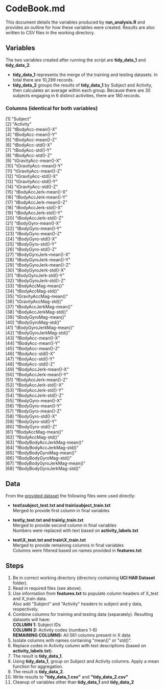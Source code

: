 # CodeBook.md

This document details the variables produced by **run_analysis.R** and provides an outline for how these variables were created. Results are also written to CSV files in the working directory.

## Variables

The two variables created after running the script are **tidy\_data\_1** and **tidy\_data\_2**. 

* **tidy\_data\_1** represents the merge of the training and testing datasets. In total there are 10,299 records. 
* **tidy\_data\_2** groups the results of **tidy\_data\_1** by Subject and Activity, then calculates an average within each group. Because there are 30 subjects engaging in 6 distinct activities, there are 180 records.

### Columns (identical for both variables)

 [1] "Subject"                    
 [2] "Activity"                   
 [3] "tBodyAcc-mean()-X"          
 [4] "tBodyAcc-mean()-Y"          
 [5] "tBodyAcc-mean()-Z"          
 [6] "tBodyAcc-std()-X"           
 [7] "tBodyAcc-std()-Y"           
 [8] "tBodyAcc-std()-Z"           
 [9] "tGravityAcc-mean()-X"       
[10] "tGravityAcc-mean()-Y"       
[11] "tGravityAcc-mean()-Z"       
[12] "tGravityAcc-std()-X"        
[13] "tGravityAcc-std()-Y"        
[14] "tGravityAcc-std()-Z"        
[15] "tBodyAccJerk-mean()-X"      
[16] "tBodyAccJerk-mean()-Y"      
[17] "tBodyAccJerk-mean()-Z"      
[18] "tBodyAccJerk-std()-X"       
[19] "tBodyAccJerk-std()-Y"       
[20] "tBodyAccJerk-std()-Z"       
[21] "tBodyGyro-mean()-X"         
[22] "tBodyGyro-mean()-Y"         
[23] "tBodyGyro-mean()-Z"         
[24] "tBodyGyro-std()-X"          
[25] "tBodyGyro-std()-Y"          
[26] "tBodyGyro-std()-Z"          
[27] "tBodyGyroJerk-mean()-X"     
[28] "tBodyGyroJerk-mean()-Y"     
[29] "tBodyGyroJerk-mean()-Z"     
[30] "tBodyGyroJerk-std()-X"      
[31] "tBodyGyroJerk-std()-Y"      
[32] "tBodyGyroJerk-std()-Z"      
[33] "tBodyAccMag-mean()"         
[34] "tBodyAccMag-std()"          
[35] "tGravityAccMag-mean()"      
[36] "tGravityAccMag-std()"       
[37] "tBodyAccJerkMag-mean()"     
[38] "tBodyAccJerkMag-std()"      
[39] "tBodyGyroMag-mean()"        
[40] "tBodyGyroMag-std()"         
[41] "tBodyGyroJerkMag-mean()"    
[42] "tBodyGyroJerkMag-std()"     
[43] "fBodyAcc-mean()-X"          
[44] "fBodyAcc-mean()-Y"          
[45] "fBodyAcc-mean()-Z"          
[46] "fBodyAcc-std()-X"           
[47] "fBodyAcc-std()-Y"           
[48] "fBodyAcc-std()-Z"           
[49] "fBodyAccJerk-mean()-X"      
[50] "fBodyAccJerk-mean()-Y"      
[51] "fBodyAccJerk-mean()-Z"      
[52] "fBodyAccJerk-std()-X"       
[53] "fBodyAccJerk-std()-Y"       
[54] "fBodyAccJerk-std()-Z"       
[55] "fBodyGyro-mean()-X"         
[56] "fBodyGyro-mean()-Y"         
[57] "fBodyGyro-mean()-Z"         
[58] "fBodyGyro-std()-X"          
[59] "fBodyGyro-std()-Y"          
[60] "fBodyGyro-std()-Z"          
[61] "fBodyAccMag-mean()"         
[62] "fBodyAccMag-std()"          
[63] "fBodyBodyAccJerkMag-mean()"  
[64] "fBodyBodyAccJerkMag-std()"  
[65] "fBodyBodyGyroMag-mean()"    
[66] "fBodyBodyGyroMag-std()"     
[67] "fBodyBodyGyroJerkMag-mean()"  
[68] "fBodyBodyGyroJerkMag-std()"

## Data

From the [provided dataset](http://archive.ics.uci.edu/ml/datasets/Human+Activity+Recognition+Using+Smartphones) the following files were used directly:

* **test\subject\_test.txt and train\subject\_train.txt**  
   Merged to provide first column in final variables

* **test\y\_test.txt and train\y\_train.txt**  
   Merged to provide second column in final variables  
   Numbers were replaced with text based on **activity_labels.txt**

* **test\X\_test.txt and train\X\_train.txt**  
    Merged to provide remaining columns in final variables  
    Columns were filtered based on names provided in **features.txt**


## Steps

1. Be in correct working directory (directory containing **UCI HAR Dataset** folder).
2. Read in required files (see above).
3. Use information from **features.txt** to populate column headers of X\_test and X\_train data.  
   Also add "Subject" and "Activity" headers to subject and y data, respectively.
4. Combine columns for training and testing data (separately). Resulting datasets will have:  
   **COLUMN 1:** Subject IDs  
   **COLUMN 2:** Activity codes (numbers 1-6)  
   **REMAINING COLUMNS:** All 561 columns present in X data
5. Isolate columns with names containing "mean()" or "std()".
6. Replace codes in Activity column with text descriptions (based on **activity\_labels.txt**).
7. The result is **tidy\_data\_1**.
8. Using **tidy\_data\_1**, group on Subject and Activity columns. Apply a mean function for aggregation.
9. The result is **tidy\_data\_2**.
10. Write results to **"tidy\_data\_1.csv"** and **"tidy\_data\_2.csv"**
11. Cleanup of variables other than **tidy\_data\_1** and **tidy\_data\_2**